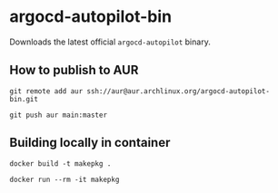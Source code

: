 # argocd-autopilot-bin

Downloads the latest official `argocd-autopilot` binary.

## How to publish to AUR

```shell
git remote add aur ssh://aur@aur.archlinux.org/argocd-autopilot-bin.git
```

```shell
git push aur main:master
```

## Building locally in container

```shell
docker build -t makepkg .
```

```shell
docker run --rm -it makepkg
```